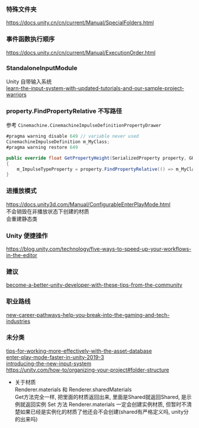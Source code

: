 ### 特殊文件夹
https://docs.unity.cn/cn/current/Manual/SpecialFolders.html  

### 事件函数执行顺序
https://docs.unity.cn/cn/current/Manual/ExecutionOrder.html  

### StandaloneInputModule
Unity 自带输入系统  
[learn-the-input-system-with-updated-tutorials-and-our-sample-project-warriors](https://blog.unity.com/technology/learn-the-input-system-with-updated-tutorials-and-our-sample-project-warriors)  

### property.FindPropertyRelative 不写路径  
参考 `Cinemachine.CinemachineImpulseDefinitionPropertyDrawer`
```c#
#pragma warning disable 649 // variable never used
CinemachineImpulseDefinition m_MyClass;
#pragma warning restore 649

public override float GetPropertyHeight(SerializedProperty property, GUIContent label)
{
    m_ImpulseTypeProperty = property.FindPropertyRelative(() => m_MyClass.m_ImpulseType);
}
```

### 进播放模式
https://docs.unity3d.com/Manual/ConfigurableEnterPlayMode.html  
不会销毁在非播放状态下创建的材质  
会重建静态类

### Unity 便捷操作  
https://blog.unity.com/technology/five-ways-to-speed-up-your-workflows-in-the-editor  

### 建议  
[become-a-better-unity-developer-with-these-tips-from-the-community](https://blog.unity.com/technology/become-a-better-unity-developer-with-these-tips-from-the-community)  

### 职业路线  
[new-career-pathways-help-you-break-into-the-gaming-and-tech-industries](https://blog.unity.com/technology/new-career-pathways-help-you-break-into-the-gaming-and-tech-industries)  

### 未分类
[tips-for-working-more-effectively-with-the-asset-database](https://blog.unity.com/technology/tips-for-working-more-effectively-with-the-asset-database)  
[enter-play-mode-faster-in-unity-2019-3](https://blog.unity.com/technology/enter-play-mode-faster-in-unity-2019-3)  
[introducing-the-new-input-system](https://blog.unity.com/technology/introducing-the-new-input-system)  
https://unity.com/how-to/organizing-your-project#folder-structure  

+ 关于材质  
  Renderer.materials 和 Renderer.sharedMaterials  
  Get方法完全一样, 把里面的材质返回出来, 里面是Shared就返回Shared, 是示例就返回实例
  Set 方法 Renderer.materials 一定会创建实例材质, 但暂时不清楚如果已经是实例化的材质了他还会不会创建(shared有严格定义吗, unity分的出来吗)